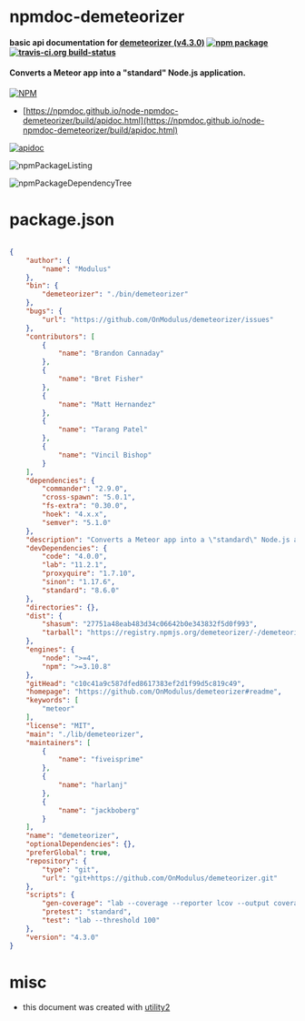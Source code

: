 # npmdoc-demeteorizer

#### basic api documentation for  [demeteorizer (v4.3.0)](https://github.com/OnModulus/demeteorizer#readme)  [![npm package](https://img.shields.io/npm/v/npmdoc-demeteorizer.svg?style=flat-square)](https://www.npmjs.org/package/npmdoc-demeteorizer) [![travis-ci.org build-status](https://api.travis-ci.org/npmdoc/node-npmdoc-demeteorizer.svg)](https://travis-ci.org/npmdoc/node-npmdoc-demeteorizer)

#### Converts a Meteor app into a "standard" Node.js application.

[![NPM](https://nodei.co/npm/demeteorizer.png?downloads=true&downloadRank=true&stars=true)](https://www.npmjs.com/package/demeteorizer)

- [https://npmdoc.github.io/node-npmdoc-demeteorizer/build/apidoc.html](https://npmdoc.github.io/node-npmdoc-demeteorizer/build/apidoc.html)

[![apidoc](https://npmdoc.github.io/node-npmdoc-demeteorizer/build/screenCapture.buildCi.browser.%252Ftmp%252Fbuild%252Fapidoc.html.png)](https://npmdoc.github.io/node-npmdoc-demeteorizer/build/apidoc.html)

![npmPackageListing](https://npmdoc.github.io/node-npmdoc-demeteorizer/build/screenCapture.npmPackageListing.svg)

![npmPackageDependencyTree](https://npmdoc.github.io/node-npmdoc-demeteorizer/build/screenCapture.npmPackageDependencyTree.svg)



# package.json

```json

{
    "author": {
        "name": "Modulus"
    },
    "bin": {
        "demeteorizer": "./bin/demeteorizer"
    },
    "bugs": {
        "url": "https://github.com/OnModulus/demeteorizer/issues"
    },
    "contributors": [
        {
            "name": "Brandon Cannaday"
        },
        {
            "name": "Bret Fisher"
        },
        {
            "name": "Matt Hernandez"
        },
        {
            "name": "Tarang Patel"
        },
        {
            "name": "Vincil Bishop"
        }
    ],
    "dependencies": {
        "commander": "2.9.0",
        "cross-spawn": "5.0.1",
        "fs-extra": "0.30.0",
        "hoek": "4.x.x",
        "semver": "5.1.0"
    },
    "description": "Converts a Meteor app into a \"standard\" Node.js application.",
    "devDependencies": {
        "code": "4.0.0",
        "lab": "11.2.1",
        "proxyquire": "1.7.10",
        "sinon": "1.17.6",
        "standard": "8.6.0"
    },
    "directories": {},
    "dist": {
        "shasum": "27751a48eab483d34c06642b0e343832f5d0f993",
        "tarball": "https://registry.npmjs.org/demeteorizer/-/demeteorizer-4.3.0.tgz"
    },
    "engines": {
        "node": ">=4",
        "npm": ">=3.10.8"
    },
    "gitHead": "c10c41a9c587dfed8617383ef2d1f99d5c819c49",
    "homepage": "https://github.com/OnModulus/demeteorizer#readme",
    "keywords": [
        "meteor"
    ],
    "license": "MIT",
    "main": "./lib/demeteorizer",
    "maintainers": [
        {
            "name": "fiveisprime"
        },
        {
            "name": "harlanj"
        },
        {
            "name": "jackboberg"
        }
    ],
    "name": "demeteorizer",
    "optionalDependencies": {},
    "preferGlobal": true,
    "repository": {
        "type": "git",
        "url": "git+https://github.com/OnModulus/demeteorizer.git"
    },
    "scripts": {
        "gen-coverage": "lab --coverage --reporter lcov --output coverage/lcov.info",
        "pretest": "standard",
        "test": "lab --threshold 100"
    },
    "version": "4.3.0"
}
```



# misc
- this document was created with [utility2](https://github.com/kaizhu256/node-utility2)
